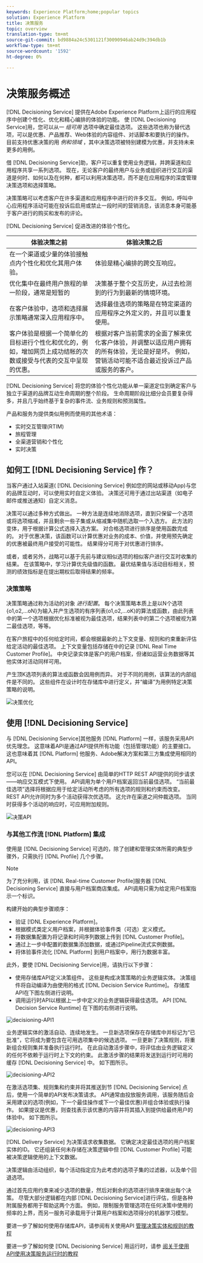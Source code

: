 ```yaml
---
keywords: Experience Platform;home;popular topics
solution: Experience Platform
title: 决策服务
topic: overview
translation-type: tm+mt
source-git-commit: bd9884a24c5301121f30090946ab24d9c394db1b
workflow-type: tm+mt
source-wordcount: '1592'
ht-degree: 0%

---
```



# 决策服务概述

[!DNL Decisioning Service] 提供在Adobe Experience Platform上运行的应用程序中创建个性化、优化和精心编排的体验的功能。 使 [!DNL Decisioning Service]用，您可以从一 *组可用* 选项中确定最佳选项。 这些选项也称为替代选项，可以是优惠、产品推荐、Web体验的内容组件、对话脚本和要执行的操作。 目前支持优惠决策的用 *例和领域* ，其中决策选项被特别建模为优惠，并支持未来更多的用例。

借 [!DNL Decisioning Service]助，客户可以重复使用业务逻辑，并跨渠道和应用程序共享一系列选项。 现在，无论客户的最终用户与业务或组织进行交互的渠道是何时、如何以及在何种，都可以利用决策选项，而不是在应用程序的深度管理决策选项和选择策略。

决策策略可以考虑客户在许多渠道和应用程序中进行的许多交互。 例如，呼叫中心应用程序活动可能在投诉后启用或禁止一段时间的营销消息，该消息本身可能基于客户进行的购买和发布的评论。

[!DNL Decisioning Service] 促进改进的体验个性化。

| 体验决策之前 | 体验决策之后 |
| --- | --- |
| 在一个渠道或少量的体验接触点内个性化和优化其用户体验。 | 体验是精心编排的跨交互响应。 |
| 优化集中在最终用户旅程的单一阶段，通常是短暂的 | 决策基于整个交互历史，从过去检测到的行为到最新的情境环境。 |
| 在客户体验中，选项和选择展示策略通常深入应用程序中。 | 选择最佳选项的策略是在特定渠道的应用程序之外定义的，并且可以重复使用。 |
| 客户体验是根据一个简单化的目标进行个性化和优化的，例如，增加网页上成功结帐的次数或接受与代表的交互中呈现的优惠。 | 根据对客户当前需求的全面了解来优化客户体验，并调整以适应用户拥有的所有体验，无论是好是坏。 例如，营销活动可能不适合最近投诉过产品或服务的客户。 |

[!DNL Decisioning Service] 将您的体验个性化功能从单一渠道定位到确定客户与独立于渠道的品牌互动生命周期的整个阶段。 生命周期阶段比细分会员要复杂得多，并且几乎始终基于复杂的事件流、业务规则和预测属性。

产品和服务为提供类似用例而使用的其他术语：

- 实时交互管理(RTIM)
- 旅程管理
- 全渠道营销和个性化
- 实时决策

## 如何工 [!DNL Decisioning Service] 作？

当客户通过入站渠道( [!DNL Decisioning Service] 例如您的网站或移动App)与您的品牌互动时，可以使用实时自定义体验。 决策还可用于通过出站渠道（如电子邮件或推送通知）自定义消息。

决策可以通过多种方式做出。 一种方法是连续地消除选项，直到只保留一个选项或将选项缩减，并且剩余一些子集或从缩减集中随机选取一个入选方。 此方法的变体，用于根据计算公式选择入选方案。 对合格选项进行排序是使用函数完成的。 对于优惠决策，该函数可以计算优惠对业务的成本、价值，并使用预先确定的优惠被最终用户接受的可能性。 结果得分可用于对优惠进行排序。

或者，或者另外，战略可以基于先前与建议相似选项的相似客户进行交互时收集的结果。 在该策略中，学习计算优先级值的函数。 最优结果值与活动目标相关，预测的绩效指标是在提出期权后取得结果的频率。

### 决策策略

决策策略通过称为活动的对象 _进行配置_。 每个决策策略本质上是以N个选项{o1,o2,...oN}为输入并产生选项的有序列表(o1,o2,...oK)的算法或函数，由此列表中的第一个选项根据优化标准被视为最佳选项，结果列表中的第二个选项被视为第二最佳选项，等等。

在客户旅程中的任何给定时间，都会根据最新的上下文变量、规则和约束重新评估给定活动的最佳选项。 上下文变量包括存储在中的记录 [!DNL Real Time Customer Profile]。 中央记录实体是客户的用户档案，但诸如运营业务数据等其他实体对活动同样可用。

产生顶K选项列表的算法或函数会因用例而异。 对于不同的用例，该算法的内部组件是不同的。 这些组件在设计时在存储库中进行定义，并“编译”为用例特定决策策略的说明。

![决策优化](./images/decisioning-optimization.png)

## 使用 [!DNL Decisioning Service]

与 [!DNL Decisioning Service]其他服务 [!DNL Platform] 一样，该服务采用API优先理念。 这意味着API是通过API提供所有功能（包括管理功能）的主要接口。 这也意味着其 [!DNL Platform] 他服务、Adobe解决方案和第三方集成使用相同的API。

您可以在 [!DNL Decisioning Service] 由简单的HTTP REST API提供的同步请求——响应交互模式下使用。 API调用为单个用户档案返回当前最佳选项。 “当前最佳选项”选择将根据应用于给定活动所考虑的所有选项的规则和约束而改变。 REST API允许同时为多个活动获得次优选项。 这允许在渠道之间仲裁选项。 当同时获得多个活动的响应时，可应用附加规则。

![决策API](./images/decisioning-API.png)

### 与其他工作流 [!DNL Platform] 集成

使用是 [!DNL Decisioning Service] 可选的，除了创建和管理实体所需的典型步骤外，只需执行 [!DNL Profile] 几个步骤。

>[!NOTE]
>
>为了充分利用，该 [!DNL Real-time Customer Profile]服务器 [!DNL Decisioning Service] 直接与用户档案商店集成。 API调用只需为给定用户档案指示一个标识。

构建开始的典型步骤顺序：

- 验证 [!DNL Experience Platform]。
- 根据模式类定义用户档案，并根据体验事件类（可选）定义模式。
- 将数据集配置为将记录和时间序列数据上传到 [!DNL Customer Profile]。
- 通过上一步中配置的数据集添加数据，或通过Pipeline流式实例数据。
- 将体验事件流化 [!DNL Platform] 到用户档案中，用行为数据丰富。

此外，要使 [!DNL Decisioning Service]用，请执行以下步骤：

- 使用存储库API定义决策组件。 这些是构成决策策略的业务逻辑实体。 决策组件将自动编译为由使用的格式 [!DNL Decision Service Runtime]。 存储库API在下图左侧进行说明。
- 调用运行时API以根据上一步中定义的业务逻辑获得最佳选项。 API [!DNL Decision Service Runtime] 在下图的右侧进行说明。

![decisioning-API1](./images/decisioning-API1.png)

业务逻辑实体的激活自动、连续地发生。 一旦新选项保存在存储库中并标记为“已批准”，它将成为要包含在可用选项集中的候选选项。 一旦更新了决策规则，将重新组合规则集并准备执行运行时。 在此自动激活步骤中，将评估由业务逻辑定义的任何不依赖于运行时上下文的约束。 此激活步骤的结果将发送到运行时可用的缓存 [!DNL Decisioning Service] 中。 如下图所示。

![decisioning-API2](./images/decisioning-API2.png)

在激活选项集、规则集和约束并将其推送到节 [!DNL Decisioning Service] 点后，使用一个简单的API发布决策请求。 API通常由投放服务调用，该服务随后会采用建议的选项(例如，下一个最佳操作或下一个最佳优惠)并组合体验或执行操作。 如果提议是优惠，则查找表示该优惠的内容并将其插入到提供给最终用户的体验中。 如下图所示。

![decisioning-API3](./images/decisioning-API3.png)

[!DNL Delivery Service] 为决策请求收集数据。 它确定决定最佳选项的用户档案实体的ID。 它还组装任何未存储在决策逻辑中但 [!DNL Customer Profile] 可能被决策逻辑使用的上下文数据。

决策逻辑由活动组织，每个活动指定应为此考虑的选项子集的过滤器，以及单个回退选项。

通过首先应用约束来减少选项的数量，然后对剩余的选项进行排序来做出每个决策。 尽管大部分逻辑都在内部 [!DNL Decisioning Service]进行评估，但是各种附属服务都用于帮助这两个方面。 例如，限制服务管理选项在任何决策中使用的频率的上界，而另一服务可承载用于计算用户档案和选项得分的机器学习模型。

要进一步了解如何使用存储库API，请参阅有关使用API [管理决策实体和规则的教程](./tutorials/entities.md)

要进一步了解如何使 [!DNL Decisioning Service] 用运行时，请参 [阅关于使用API使用决策服务运行时的教程](./tutorials/runtime.md)